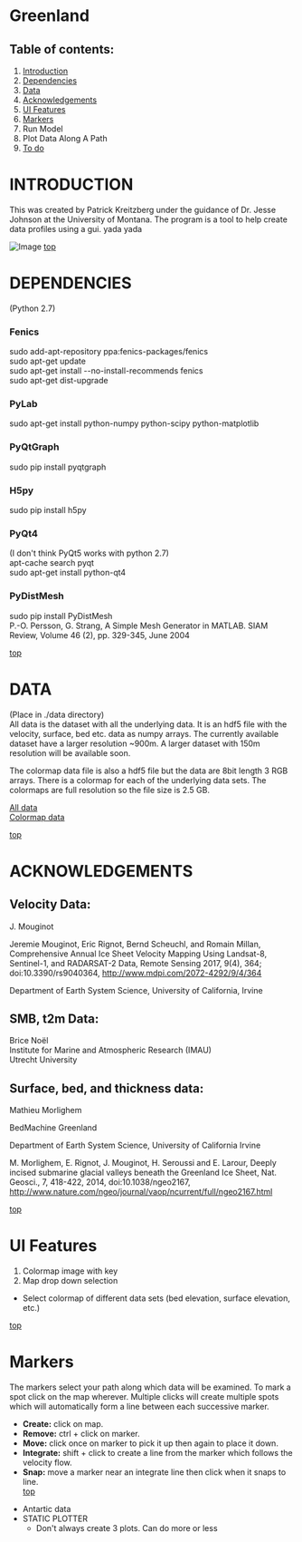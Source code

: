 <a name="top"></a>
# Greenland 

## Table of contents:
1. [Introduction](#introduction)
1. [Dependencies](#dependencies)
1. [Data](#data)
4. [Acknowledgements](#ack)
5. [UI Features](#uifeatures)
6. [Markers](#markers)
7. Run Model
8. Plot Data Along A Path
9. [To do](#todo)

<a name="introduction"></a>
# INTRODUCTION
This was created by Patrick Kreitzberg under the guidance of Dr. Jesse Johnson at the University of Montana.  The program is a tool to help create data profiles using a gui. yada yada  

![Image](http://www.patkreitzberg.com/gl.png)
[top](#top)
<a name="dependencies"></a>
# DEPENDENCIES

(Python 2.7)

### Fenics

sudo add-apt-repository ppa:fenics-packages/fenics  
sudo apt-get update  
sudo apt-get install --no-install-recommends fenics   
sudo apt-get dist-upgrade  

### PyLab  
sudo apt-get install python-numpy python-scipy python-matplotlib

### PyQtGraph  
sudo pip install pyqtgraph

### H5py  
sudo pip install h5py

### PyQt4  
(I don't think PyQt5 works with python 2.7)  
apt-cache search pyqt  
sudo apt-get install python-qt4
    
### PyDistMesh
sudo pip install PyDistMesh  
P.-O. Persson, G. Strang, A Simple Mesh Generator in MATLAB. SIAM Review, Volume 46 (2), pp. 329-345, June 2004  

[top](#top)
<a name="data"></a>
# DATA
(Place in ./data directory)  
All data is the dataset with all the underlying data.  It is an hdf5 file with the velocity, surface, bed etc. data as numpy arrays.  The currently available dataset have a larger resolution ~900m.  A larger dataset with 150m resolution will be available soon.

The colormap data file is also a hdf5 file but the data are 8bit length 3 RGB arrays.  There is a colormap for each of the underlying data sets.  The colormaps are full resolution so the file size is 2.5 GB.

[All data](https://umt.box.com/s/8nosww6t9q0vhdtcsdlh3tpee8g3b1sx)  
[Colormap data](https://umt.box.com/s/0lbko76deskxxmbgb7wqn8s50cza2h0f)

[top](#top)  
<a name="ack"></a>
# ACKNOWLEDGEMENTS
## Velocity Data:

J. Mouginot

Jeremie Mouginot, Eric Rignot, Bernd Scheuchl, and Romain Millan, Comprehensive Annual Ice Sheet Velocity Mapping Using Landsat-8, Sentinel-1, and RADARSAT-2 Data, Remote Sensing  2017, 9(4), 364; doi:10.3390/rs9040364, http://www.mdpi.com/2072-4292/9/4/364

Department of Earth System Science, University of California, Irvine

## SMB, t2m Data:

Brice Noël  
Institute for Marine and Atmospheric Research (IMAU)  
Utrecht University

## Surface, bed, and thickness data:

Mathieu Morlighem

BedMachine Greenland

Department of Earth System Science, University of California Irvine

M. Morlighem, E. Rignot, J. Mouginot, H. Seroussi and E. Larour, Deeply incised submarine glacial valleys beneath the Greenland Ice Sheet, Nat. Geosci., 7, 418-422, 2014, doi:10.1038/ngeo2167, http://www.nature.com/ngeo/journal/vaop/ncurrent/full/ngeo2167.html

[top](#top)  
<a name="uifeatures"></a>
# UI Features

1. Colormap image with key  
2. Map drop down selection
* Select colormap of different data sets (bed elevation, surface elevation, etc.)

[top](#top)  
<a name="markers"></a>
# Markers
The markers select your path along which data will be examined.  To mark a spot click on the map wherever.  Multiple clicks will create multiple spots which will automatically form a line between each successive marker.  
* <b>Create:</b> click on map.  
* <b>Remove:</b> ctrl + click on marker.  
* <b>Move:</b> click once on marker to pick it up then again to place it down.  
* <b>Integrate:</b> shift + click to create a line from the marker which follows the velocity flow.  
* <b>Snap:</b> move a marker near an integrate line then click when it snaps to line.  
[top](#top)

<a name="todo"></a>
* Antartic data
* STATIC PLOTTER
    * Don't always create 3 plots.  Can do more or less

